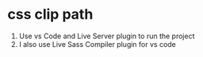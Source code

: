 # css clip path

1. Use vs Code and Live Server plugin to run the project 
2. I also use Live Sass Compiler plugin for vs code